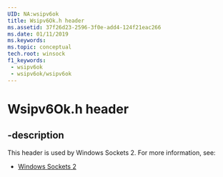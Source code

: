 ```yaml
---
UID: NA:wsipv6ok
title: Wsipv6Ok.h header
ms.assetid: 37f26d23-2596-3f0e-add4-124f21eac266
ms.date: 01/11/2019
ms.keywords: 
ms.topic: conceptual
tech.root: winsock
f1_keywords:
 - wsipv6ok
 - wsipv6ok/wsipv6ok
---
```


# Wsipv6Ok.h header


## -description

This header is used by Windows Sockets 2. For more information, see:

- [Windows Sockets 2](../_winsock/index.md)


